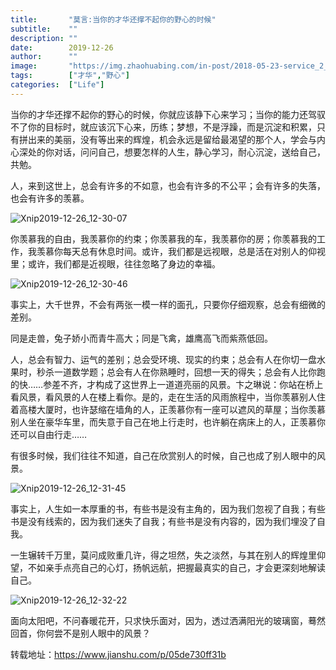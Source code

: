 ```yaml
---
title:       "莫言:当你的才华还撑不起你的野心的时候"
subtitle:    ""
description: ""
date:        2019-12-26
author:      ""
image:       "https://img.zhaohuabing.com/in-post/2018-05-23-service_2_service_auth/background.jpg"
tags:        ["才华","野心"]
categories:  ["Life"]
---
```


当你的才华还撑不起你的野心的时候，你就应该静下心来学习；当你的能力还驾驭不了你的目标时，就应该沉下心来，历练；梦想，不是浮躁，而是沉淀和积累，只有拼出来的美丽，没有等出来的辉煌，机会永远是留给最渴望的那个人，学会与内心深处的你对话，问问自己，想要怎样的人生，静心学习，耐心沉淀，送给自己，共勉。

人，来到这世上，总会有许多的不如意，也会有许多的不公平；会有许多的失落，也会有许多的羡慕。

![Xnip2019-12-26_12-30-07](/img/Xnip2019-12-26_12-30-07.png)

你羡慕我的自由，我羡慕你的约束；你羡慕我的车，我羡慕你的房；你羡慕我的工作，我羡慕你每天总有休息时间。或许，我们都是远视眼，总是活在对别人的仰视里；或许，我们都是近视眼，往往忽略了身边的幸福。

![Xnip2019-12-26_12-30-46](/img/Xnip2019-12-26_12-30-46.png)

事实上，大千世界，不会有两张一模一样的面孔，只要你仔细观察，总会有细微的差别。

同是走兽，兔子娇小而青牛高大；同是飞禽，雄鹰高飞而紫燕低回。

人，总会有智力、运气的差别；总会受环境、现实的约束；总会有人在你切一盘水果时，秒杀一道数学题；总会有人在你熟睡时，回想一天的得失；总会有人比你跑的快……参差不齐，才构成了这世界上一道道亮丽的风景。卞之琳说：你站在桥上看风景，看风景的人在楼上看你。是的，走在生活的风雨旅程中，当你羡慕别人住着高楼大厦时，也许瑟缩在墙角的人，正羡慕你有一座可以遮风的草屋；当你羡慕别人坐在豪华车里，而失意于自己在地上行走时，也许躺在病床上的人，正羡慕你还可以自由行走……

有很多时候，我们往往不知道，自己在欣赏别人的时候，自己也成了别人眼中的风景。

![Xnip2019-12-26_12-31-45](/img/Xnip2019-12-26_12-31-45.png)

事实上，人生如一本厚重的书，有些书是没有主角的，因为我们忽视了自我；有些书是没有线索的，因为我们迷失了自我；有些书是没有内容的，因为我们埋没了自我。

一生辗转千万里，莫问成败重几许，得之坦然，失之淡然，与其在别人的辉煌里仰望，不如亲手点亮自己的心灯，扬帆远航，把握最真实的自己，才会更深刻地解读自己。

![Xnip2019-12-26_12-32-22](/img/Xnip2019-12-26_12-32-22.png)

面向太阳吧，不问春暖花开，只求快乐面对，因为，透过洒满阳光的玻璃窗，蓦然回首，你何尝不是别人眼中的风景？



转载地址：https://www.jianshu.com/p/05de730ff31b